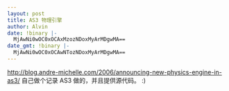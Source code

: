 ```yaml
---
layout: post
title: AS3 物理引擎
author: Alvin
date: !binary |-
  MjAwNi0wOC0xOCAxMzozNDoxMyArMDgwMA==
date_gmt: !binary |-
  MjAwNi0wOC0xOCAwNTozNDoxMyArMDgwMA==
---
```

http://blog.andre-michelle.com/2006/announcing-new-physics-engine-in-as3/
自己做个记录 AS3 做的，并且提供源代码。
:)
